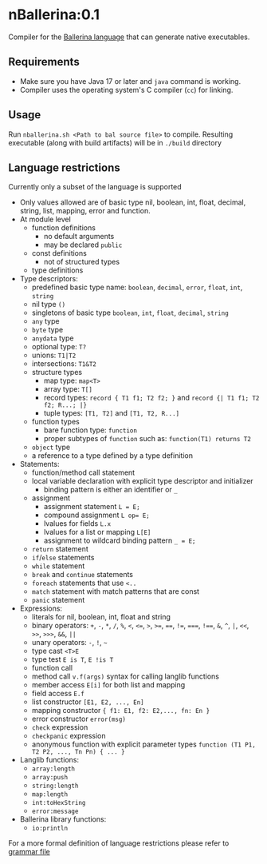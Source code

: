 # nBallerina:0.1
Compiler for the [Ballerina language](https://ballerina.io/) that can generate native executables.

## Requirements
+ Make sure you have Java 17 or later and `java` command is working.
+ Compiler uses the operating system's C compiler (`cc`) for linking.

## Usage
Run `nballerina.sh <Path to bal source file>` to compile. Resulting executable (along with build artifacts) will be in `./build` directory

## Language restrictions
Currently only a subset of the language is supported
* Only values allowed are of basic type nil, boolean, int, float, decimal, string, list, mapping, error and function.
* At module level
   * function definitions
      * no default arguments
      * may be declared `public`
   * const definitions
      * not of structured types
   * type definitions
* Type descriptors:
   * predefined basic type name: `boolean`, `decimal`, `error`, `float`, `int`, `string`
   * nil type `()`
   * singletons of basic type `boolean`, `int`, `float`, `decimal`, `string`
   * `any` type
   * `byte` type
   * `anydata` type
   * optional type: `T?`
   * unions: `T1|T2`
   * intersections: `T1&T2`
   * structure types
      * map type: `map<T>`
      * array type: `T[]`
      * record types: `record { T1 f1; T2 f2; }` and `record {| T1 f1; T2 f2; R...; |}`
      * tuple types: `[T1, T2]` and `[T1, T2, R...]`
   * function types
      * bare function type: `function`
      * proper subtypes of `function` such as: `function(T1) returns T2`
   * `object` type
   * a reference to a type defined by a type definition
* Statements:
   * function/method call statement
   * local variable declaration with explicit type descriptor and initializer
      * binding pattern is either an identifier or `_`
   * assignment
      * assignment statement `L = E;`
      * compound assignment `L op= E;`
      * lvalues for fields `L.x`
      * lvalues for a list or mapping `L[E]`
      * assignment to wildcard binding pattern `_ = E;`
   * `return` statement
   * `if`/`else` statements
   * `while` statement
   * `break` and `continue` statements
   * `foreach` statements that use  `<..`
   * `match` statement with match patterns that are const
   * `panic` statement
* Expressions:
   * literals for nil, boolean, int, float and string
   * binary operators: `+`, `-`, `*`, `/`, `%`, `<`, `<=`, `>`, `>=`, `==`, `!=`, `===`, `!==`, `&`, `^`, `|`, `<<`, `>>`, `>>>`, `&&`, `||`
   * unary operators: `-`, `!`, `~`
   * type cast `<T>E`
   * type test `E is T`, `E !is T`
   * function call
   * method call `v.f(args)` syntax for calling langlib functions
   * member access `E[i]` for both list and mapping
   * field access `E.f`
   * list constructor `[E1, E2, ..., En]`
   * mapping constructor `{ f1: E1, f2: E2,..., fn: En }`
   * error constructor `error(msg)`
   * `check` expression
   * `checkpanic` expression
   * anonymous function with explicit parameter types `function (T1 P1, T2 P2, ..., Tn Pn) { ... }`
* Langlib functions:
  * `array:length`
  * `array:push`
  * `string:length`
  * `map:length`
  * `int:toHexString`
  * `error:message`
* Ballerina library functions:
  * `io:println`

For a more formal definition of language restrictions please refer to [grammar file](https://github.com/ballerina-platform/nballerina/blob/58eb1c0add1eb7fe84a570f01b275444a88ca202/docs/subset15.md)
